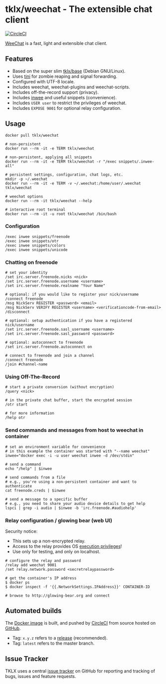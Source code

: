 # tklx/weechat - The extensible chat client
[![CircleCI](https://circleci.com/gh/tklx/weechat.svg?style=shield)](https://circleci.com/gh/tklx/weechat)

[WeeChat][weechat] is a fast, light and extensible chat client.


## Features

- Based on the super slim [tklx/base][base] (Debian GNU/Linux).
- Uses [tini][tini] for zombie reaping and signal forwarding.
- Configured with UTF-8 locale.
- Includes weechat, weechat-plugins and weechat-scripts.
- Includes off-the-record support (privacy).
- Includes [inwee][inwee] and useful snippets (convenience).
- Includes ``USER user`` to restrict the privileges of weechat.
- Includes ``EXPOSE 9001`` for optional relay configuration.

## Usage

```console
docker pull tklx/weechat

# non-persistent
docker run --rm -it -e TERM tklx/weechat

# non-persistent, applying all snippets
docker run --rm -it -e TERM tklx/weechat -r "/exec snippets/.inwee-all"

# persistent settings, configuration, chat logs, etc.
mkdir -p ~/.weechat
docker run --rm -it -e TERM -v ~/.weechat:/home/user/.weechat tklx/weechat

# weechat options
docker run --rm -it tklx/weechat --help

# interactive root terminal
docker run --rm -it -u root tklx/weechat /bin/bash
```

### Configuration

```
/exec inwee snippets/freenode
/exec inwee snippets/otr
/exec inwee snippets/colors
/exec inwee snippets/unicode
```

### Chatting on freenode

```
# set your identity
/set irc.server.freenode.nicks <nick>
/set irc.server.freenode.username <username>
/set irc.server.freenode.realname "Your Name"

# optional: if you would like to register your nick/username
/connect freenode
/msg NickServ REGISTER <password> <email>
/msg NickServ VERIFY REGISTER <username> <verificationcode-from-email>
/disconnect

# optional: setup authentication if you have a registered nick/username
/set irc.server.freenode.sasl_username <username>
/set irc.server.freenode.sasl_password <password>

# optional: autoconnect to freenode
/set irc.server.freenode.autoconnect on

# connect to freenode and join a channel
/connect freenode
/join #channel-name
```

### Using Off-The-Record

```
# start a private conversion (without encryption)
/query <nick>

# in the private chat buffer, start the encrypted session
/otr start

# for more information
/help otr
```

### Send commands and messages from host to weechat in container

```console
# set an environment variable for convenience
# in this example the container was started with "--name weechat"
inwee="docker exec -i -u user weechat inwee -d /dev/stdin"

# send a command
echo "/help" | $inwee

# send commands from a file
# e.g., you're using a non-persistent container and want to authenticate
cat freenode.creds | $inwee

# send a message to a specific buffer
# e.g., you need to share your audio device details to get help
lspci | grep -i audio | $inwee -b 'irc.freenode.#audiohelp'
```

### Relay configuration / glowing bear (web UI)

Security notice:

* This sets up a non-encrypted relay.
* Access to the relay provides OS [execution privileges][relay-exec]!
* Use only for testing, and only on localhost.

```
# configure the relay and password
/relay add weechat 9001
/set relay.network.password <secretrelaypassword>

# get the container's IP address
$ docker ps
$ docker inspect -f '{{.NetworkSettings.IPAddress}}' CONTAINER-ID

# browse to http://glowing-bear.org and connect
```

## Automated builds

The [Docker image](https://hub.docker.com/r/tklx/weechat/) is built, and pushed by [CircleCI](https://circleci.com/gh/tklx/weechat) from source hosted on [GitHub](https://github.com/tklx/weechat).

* Tag: ``x.y.z`` refers to a [release](https://github.com/tklx/weechat/releases) (recommended).
* Tag: ``latest`` refers to the master branch.

## Issue Tracker

TKLX uses a central [issue tracker][tracker] on GitHub for reporting and
tracking of bugs, issues and feature requests.


[weechat]: https://weechat.org
[base]: https://github.com/tklx/base
[tini]: https://github.com/krallin/tini
[inwee]: https://github.com/susam/inwee
[relay-exec]: https://github.com/weechat/weechat/issues/928
[tracker]: https://github.com/tklx/tracker/issues

